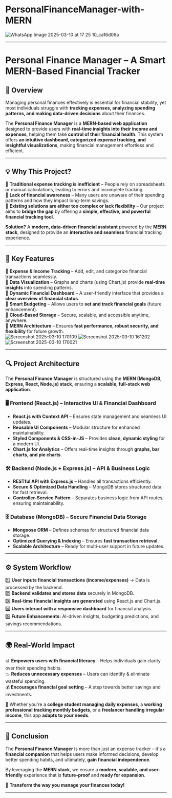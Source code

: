 # PersonalFinanceManager-with-MERN
![WhatsApp Image 2025-03-10 at 17 25 10_ca16d06a](https://github.com/user-attachments/assets/5ec5b069-613b-4f00-8dbb-a7bdd8de237e)


---

# **Personal Finance Manager – A Smart MERN-Based Financial Tracker**  

## **🌟 Overview**  
Managing personal finances effectively is essential for financial stability, yet most individuals struggle with **tracking expenses, analyzing spending patterns, and making data-driven decisions** about their finances.  

The **Personal Finance Manager** is a **MERN-based web application** designed to provide users with **real-time insights into their income and expenses**, helping them take **control of their financial health**. This system offers **an intuitive dashboard, categorized expense tracking, and insightful visualizations**, making financial management effortless and efficient.  

---

## **💡 Why This Project?**  
📌 **Traditional expense tracking is inefficient** – People rely on spreadsheets or manual calculations, leading to errors and incomplete tracking.  
📌 **Lack of financial awareness** – Many users are unaware of their spending patterns and how they impact long-term savings.  
📌 **Existing solutions are either too complex or lack flexibility** – Our project aims to **bridge the gap** by offering a **simple, effective, and powerful financial tracking tool**.  

**Solution?** A **modern, data-driven financial assistant** powered by the **MERN stack**, designed to provide an **interactive and seamless** financial tracking experience.  

---

## **🚀 Key Features**  
🔹 **Expense & Income Tracking** – Add, edit, and categorize financial transactions seamlessly.  
🔹 **Data Visualization** – Graphs and charts (using Chart.js) provide **real-time insights** into spending patterns.  
🔹 **Dynamic Financial Dashboard** – A user-friendly interface that provides a **clear overview of financial status**.  
🔹 **Smart Budgeting** – Allows users to **set and track financial goals** (future enhancement).  
🔹 **Cloud-Based Storage** – Secure, scalable, and accessible anytime, anywhere.  
🔹 **MERN Architecture** – Ensures **fast performance, robust security, and flexibility** for future growth.  
![Screenshot 2025-03-10 170109](https://github.com/user-attachments/assets/f91cce01-1d3e-4926-b886-3e2b899a97b1)
![Screenshot 2025-03-10 161202](https://github.com/user-attachments/assets/ae4c3e1c-595f-42a7-9678-329108e5ad96)
![Screenshot 2025-03-10 170021](https://github.com/user-attachments/assets/ff3d9f40-34cd-47e2-9f77-fe71c6f8770d)


---

## **🔍 Project Architecture**  

The **Personal Finance Manager** is structured using the **MERN (MongoDB, Express, React, Node.js) stack**, ensuring a **scalable, full-stack web application**.  

### **🖥️ Frontend (React.js) – Interactive UI & Financial Dashboard**  
- **React.js with Context API** – Ensures state management and seamless UI updates.  
- **Reusable UI Components** – Modular structure for enhanced maintainability.  
- **Styled Components & CSS-in-JS** – Provides **clean, dynamic styling** for a modern UI.  
- **Chart.js for Analytics** – Offers real-time insights through **graphs, bar charts, and pie charts**.  

### **🛠️ Backend (Node.js + Express.js) – API & Business Logic**  
- **RESTful API with Express.js** – Handles all transactions efficiently.  
- **Secure & Optimized Data Handling** – MongoDB stores structured data for fast retrieval.  
- **Controller-Service Pattern** – Separates business logic from API routes, ensuring maintainability.  

### **🗄️ Database (MongoDB) – Secure Financial Data Storage**  
- **Mongoose ORM** – Defines schemas for structured financial data storage.  
- **Optimized Querying & Indexing** – Ensures **fast transaction retrieval**.  
- **Scalable Architecture** – Ready for multi-user support in future updates.  

---

## **⚙️ System Workflow**  
1️⃣ **User inputs financial transactions (income/expenses)** → Data is processed by the backend.  
2️⃣ **Backend validates and stores data** securely in MongoDB.  
3️⃣ **Real-time financial insights are generated** using React.js and Chart.js.  
4️⃣ **Users interact with a responsive dashboard** for financial analysis.  
5️⃣ **Future Enhancements:** AI-driven insights, budgeting predictions, and savings recommendations.  

---

## **🌍 Real-World Impact**  
📊 **Empowers users with financial literacy** – Helps individuals gain clarity over their spending habits.  
📉 **Reduces unnecessary expenses** – Users can identify & eliminate wasteful spending.  
💰 **Encourages financial goal setting** – A step towards better savings and investments.  

🔹 Whether you're a **college student managing daily expenses**, a **working professional tracking monthly budgets**, or a **freelancer handling irregular income**, this app **adapts to your needs**.  

---

## **🎯 Conclusion**  
The **Personal Finance Manager** is more than just an expense tracker – it's a **financial companion** that helps users make informed decisions, develop better spending habits, and ultimately, **gain financial independence**.  

By leveraging the **MERN stack**, we ensure a **modern, scalable, and user-friendly** experience that is **future-proof** and **ready for expansion**.  

🚀 **Transform the way you manage your finances today!**  

---
